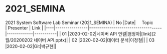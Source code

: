 # 2021_SEMINA
2021 System Software Lab Seminar (2021_SEMINA)
| No |Date|               Topic                |  Presenter  |    Link   |
|----|----------------|------------------------------------|-------------|-----------|
| 01 |2020-02-02|네이버 API 연결|염정아|[link](2월/20200202 네이버 API.pptx)|
| 02 |2020-02-02|데이터 분석|이정철||
| 03 |2020-02-02|Git|박규현||
